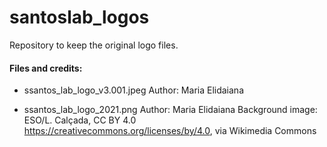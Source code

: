 # santoslab_logos
Repository to keep the original logo files.  

#### Files and credits: #### 

- ssantos_lab_logo_v3.001.jpeg
Author: Maria Elidaiana


- ssantos_lab_logo_2021.png
Author: Maria Elidaiana
Background image: ESO/L. Calçada, CC BY 4.0 <https://creativecommons.org/licenses/by/4.0>, via Wikimedia Commons
